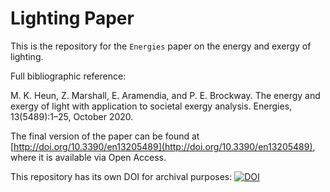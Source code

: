 # Lighting Paper

This is the repository for the `Energies` paper on the energy and exergy of lighting.

Full bibliographic reference: 

M. K. Heun, Z. Marshall, E. Aramendia, and P. E. Brockway. The energy and exergy of light with application to societal exergy analysis. Energies, 13(5489):1–25, October 2020.

The final version of the paper can be found at [http://doi.org/10.3390/en13205489](http://doi.org/10.3390/en13205489), 
where it is available via Open Access.

This repository has its own DOI for archival purposes: [![DOI](https://zenodo.org/badge/266107741.svg)](https://zenodo.org/badge/latestdoi/266107741)


